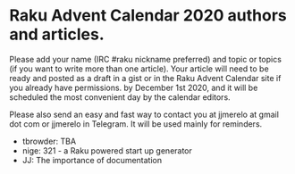 # Raku Advent Calendar 2020 authors and articles.

Please add your name (IRC #raku nickname preferred) and topic or
topics (if you want to write more than one article). Your article will
need to be ready and posted as a draft in a gist or in the Raku Advent
Calendar site if you already have permissions. by December 1st 2020,
and it will be scheduled the most convenient day by the calendar
editors. 

Please also send an easy and fast way to contact you at jjmerelo at
gmail dot com or jjmerelo in Telegram. It will be used mainly for
reminders. 


* tbrowder: TBA
* nige: 321 - a Raku powered start up generator
* JJ: The importance of documentation
